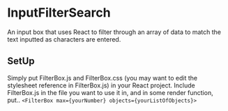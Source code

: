 # InputFilterSearch
An input box that uses React to filter through an array of data to match the text inputted as characters are entered.

## SetUp
Simply put FilterBox.js and FilterBox.css (you may want to edit the stylesheet reference in FilterBox.js) in your React project. Include FilterBox.js in the file you want to use it in, and in some render function, put..
`<FilterBox max={yourNumber} objects={yourListOfObjects}>`
